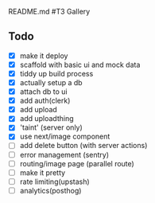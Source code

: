 README.md
#T3 Gallery

## Todo

- [x] make it deploy
- [x] scaffold with basic ui and mock data
- [x] tiddy up build process
- [x] actually setup a db
- [x] attach db to ui
- [x] add auth(clerk)
- [x] add upload
- [x] add uploadthing
- [x] 'taint' (server only)
- [x] use next/image component
- [ ] add delete button (with server actions)
- [ ] error management (sentry)
- [ ] routing/image page (parallel route)
- [ ] make it pretty
- [ ] rate limiting(upstash)
- [ ] analytics(posthog)
